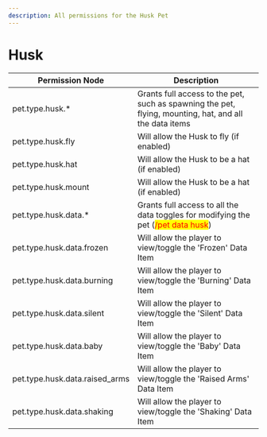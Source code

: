 ```yaml
---
description: All permissions for the Husk Pet
---
```


# Husk
| Permission Node | Description |
| - | - |
| pet.type.husk.* | Grants full access to the pet, such as spawning the pet, flying, mounting, hat, and all the data items |
| pet.type.husk.fly | Will allow the Husk to fly (if enabled) |
| pet.type.husk.hat | Will allow the Husk to be a hat (if enabled) |
| pet.type.husk.mount | Will allow the Husk to be a hat (if enabled) |
| pet.type.husk.data.* | Grants full access to all the data toggles for modifying the pet (<mark style="color:red;">/pet data husk</mark>) |
| pet.type.husk.data.frozen | Will allow the player to view/toggle the 'Frozen' Data Item |
| pet.type.husk.data.burning | Will allow the player to view/toggle the 'Burning' Data Item |
| pet.type.husk.data.silent | Will allow the player to view/toggle the 'Silent' Data Item |
| pet.type.husk.data.baby | Will allow the player to view/toggle the 'Baby' Data Item |
| pet.type.husk.data.raised_arms | Will allow the player to view/toggle the 'Raised Arms' Data Item |
| pet.type.husk.data.shaking | Will allow the player to view/toggle the 'Shaking' Data Item |

